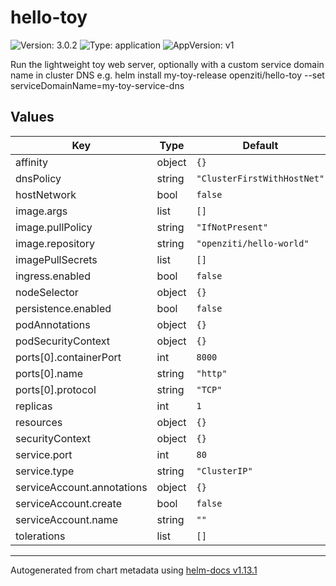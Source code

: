 # hello-toy

![Version: 3.0.2](https://img.shields.io/badge/Version-3.0.2-informational?style=flat-square) ![Type: application](https://img.shields.io/badge/Type-application-informational?style=flat-square) ![AppVersion: v1](https://img.shields.io/badge/AppVersion-v1-informational?style=flat-square)

Run the lightweight toy web server, optionally with a custom service domain name in cluster DNS e.g.
  helm install my-toy-release openziti/hello-toy --set serviceDomainName=my-toy-service-dns

## Values

| Key | Type | Default | Description |
|-----|------|---------|-------------|
| affinity | object | `{}` |  |
| dnsPolicy | string | `"ClusterFirstWithHostNet"` |  |
| hostNetwork | bool | `false` |  |
| image.args | list | `[]` |  |
| image.pullPolicy | string | `"IfNotPresent"` |  |
| image.repository | string | `"openziti/hello-world"` |  |
| imagePullSecrets | list | `[]` |  |
| ingress.enabled | bool | `false` |  |
| nodeSelector | object | `{}` |  |
| persistence.enabled | bool | `false` |  |
| podAnnotations | object | `{}` |  |
| podSecurityContext | object | `{}` |  |
| ports[0].containerPort | int | `8000` |  |
| ports[0].name | string | `"http"` |  |
| ports[0].protocol | string | `"TCP"` |  |
| replicas | int | `1` |  |
| resources | object | `{}` |  |
| securityContext | object | `{}` |  |
| service.port | int | `80` |  |
| service.type | string | `"ClusterIP"` |  |
| serviceAccount.annotations | object | `{}` |  |
| serviceAccount.create | bool | `false` |  |
| serviceAccount.name | string | `""` |  |
| tolerations | list | `[]` |  |

----------------------------------------------
Autogenerated from chart metadata using [helm-docs v1.13.1](https://github.com/norwoodj/helm-docs/releases/v1.13.1)
